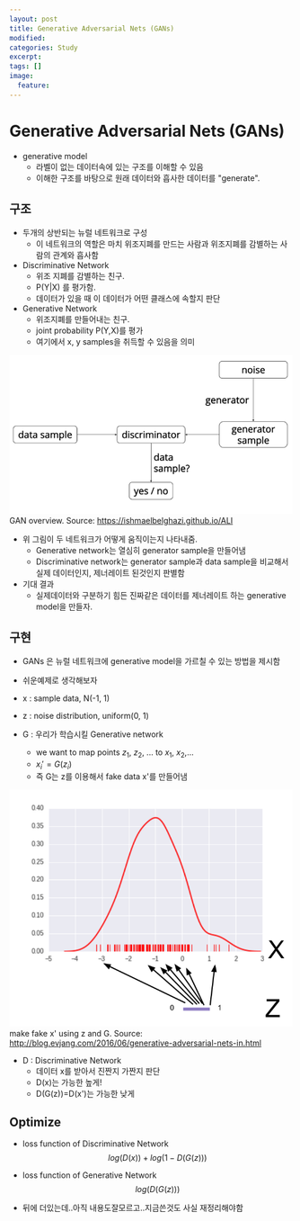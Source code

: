 ```yaml
---
layout: post
title: Generative Adversarial Nets (GANs)
modified:
categories: Study
excerpt:
tags: []
image:
  feature:
---
```


# Generative Adversarial Nets (GANs)

- generative model
  - 라벨이 없는 데이터속에 있는 구조를 이해할 수 있음
  - 이해한 구조를 바탕으로 원래 데이터와 흡사한 데이터를 "generate".

## 구조
- 두개의 상반되는 뉴럴 네트워크로 구성
  - 이 네트워크의 역할은 마치 위조지폐를 만드는 사람과 위조지폐를 감별하는 사람의 관계와 흡사함
- Discriminative Network
  - 위조 지폐를 감별하는 친구.
  - P(Y|X) 를 평가함.
  - 데이터가 있을 때 이 데이터가 어떤 클래스에 속할지 판단
- Generative Network
  - 위조지폐를 만들어내는 친구.
  - joint probability P(Y,X)를 평가
  - 여기에서 x, y samples을 취득할 수 있음을 의미

![png](/images/GANoverview.png)
GAN overview. Source: https://ishmaelbelghazi.github.io/ALI

- 위 그림이 두 네트워크가 어떻게 움직이는지 나타내줌.
  - Generative network는 열심히  generator sample을 만들어냄
  - Discriminative network는 generator sample과 data sample을 비교해서 실제 데이터인지, 제너레이트 된것인지 판별함
- 기대 결과
  - 실제데이터와 구분하기 힘든 진짜같은 데이터를 제너레이트 하는 generative model을 만들자.

## 구현
- GANs 은 뉴럴 네트워크에 generative model을 가르칠 수 있는 방법을 제시함

- 쉬운예제로 생각해보자
- x : sample data, N(-1, 1)
- z : noise distribution, uniform(0, 1)
- G : 우리가 학습시킬 Generative network
  - we want to map points $z_1$, $z_2$, ... to $x_1$, $x_2$,...
  - $x_i' = G(z_i)$
  - 즉 G는 z를 이용해서 fake data x'를 만들어냄

![png](/images/generatefakex.png)
make fake x' using z and G. Source: http://blog.evjang.com/2016/06/generative-adversarial-nets-in.html

- D : Discriminative Network
  - 데이터 x를 받아서 진짠지 가짠지 판단
  - D(x)는 가능한 높게!
  - D(G(z))=D(x')는 가능한 낮게

## Optimize
- loss function of Discriminative Network
$$ log(D(x)) + log(1-D(G(z)))$$

- loss function of Generative Network
$$ log(D(G(z))) $$


- 뒤에 더있는데..아직 내용도잘모르고..지금쓴것도 사실 재정리해야함
